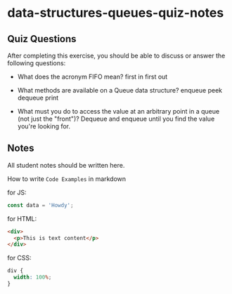 # data-structures-queues-quiz-notes

## Quiz Questions

After completing this exercise, you should be able to discuss or answer the following questions:

- What does the acronym FIFO mean?
  first in first out

- What methods are available on a Queue data structure?
  enqueue
  peek
  dequeue
  print

- What must you do to access the value at an arbitrary point in a queue (not just the "front")?
  Dequeue and enqueue until you find the value you're looking for.

## Notes

All student notes should be written here.

How to write `Code Examples` in markdown

for JS:

```javascript
const data = 'Howdy';
```

for HTML:

```html
<div>
  <p>This is text content</p>
</div>
```

for CSS:

```css
div {
  width: 100%;
}
```
